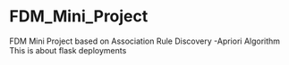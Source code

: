 # FDM_Mini_Project
FDM Mini Project based on Association Rule Discovery -Apriori Algorithm
This is about flask deployments
